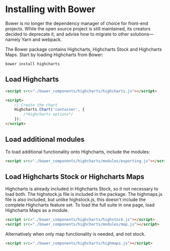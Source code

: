# Installing with Bower

Bower is no longer the dependency manager of choice for front-end projects. While the open source project is still maintained, its creators decided to deprecate it, and advise how to migrate to other solutions—namely Yarn and webpack.

The Bower package contains Highcharts, Highcharts Stock and Highcharts Maps. Start by loading Highcharts from Bower:

`bower install highcharts`

## Load Highcharts

```html
<script src="./bower_components/highcharts/highcharts.js"></script>

<script>
    // Create the chart
    Highcharts.Chart('container', {
        /*Highcharts options*/
    });
</script>
```

## Load additional modules

To load additional functionality onto Highcharts, include the modules:

```html
<script src="./bower_components/highcharts/modules/exporting.js"></script>
```

## Load Highcharts Stock or Highcharts Maps

Highcharts is already included in Highcharts Stock, so it not necessary to load both. The highstock.js file is included in the package. The highmaps.js file is also included, but unlike highstock.js, this doesn't include the complete Highcharts feature set. To load the full suite in one page, load Highcharts Maps as a module.

```html
<script src="./bower_components/highcharts/highstock.js"></script>
<script src="./bower_components/highcharts/modules/map.js"></script>
```

Alternatively when only map functionality is needed, and not stock.

```html
<script src="./bower_components/highcharts/highmaps.js"></script>
```

